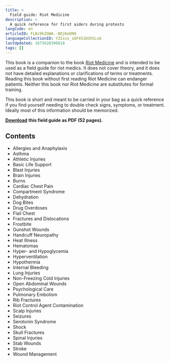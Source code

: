 ```yaml
---
title: >
  Field guide: Riot Medicine
description: >
  A quick reference for first aiders during protests
langCode: en
articleID: FLBz9kZGWA--BOjKeDN9
languageCollectionID: YZIxzx_sQF4S1bUhSLxQ
lastUpdated: 1673628396818
tags: []
---
```


This book is a companion to the book [Riot Medicine](/wellbeing/riot-medicine) and is intended to be used as a field guide for riot medics. It does not cover theory, and it does not have detailed explanations or clarifications of terms or treatments. Reading this book without first reading Riot Medicine can endanger patients. Neither this book nor Riot Medicine are substitutes for formal training.

This book is short and meant to be carried in your bag as a quick reference if you find yourself needing to double check signs, symptoms, or treatment. Ideally most of this information should be memorized.

[**Download**](https://riotmedicine.net/static/downloads/riot-medicine-field-guide.pdf) **this field guide as PDF (52 pages).**

## Contents

-   Allergies and Anaphylaxis
-   Asthma
-   Athletic Injuries
-   Basic Life Support
-   Blast Injuries
-   Brain Injuries
-   Burns
-   Cardiac Chest Pain
-   Compartment Syndrome
-   Dehydration
-   Dog Bites
-   Drug Overdoses
-   Flail Chest
-   Fractures and Dislocations
-   Frostbite
-   Gunshot Wounds
-   Handcuff Neuropathy
-   Heat Illness
-   Hematomas
-   Hyper- and Hypoglycemia
-   Hyperventilation
-   Hypothermia
-   Internal Bleeding
-   Lung Injuries
-   Non-Freezing Cold Injuries
-   Open Abdominal Wounds
-   Psychological Care
-   Pulmonary Embolism
-   Rib Fractures
-   Riot Control Agent Contamination
-   Scalp Injuries
-   Seizures
-   Serotonin Syndrome
-   Shock
-   Skull Fractures
-   Spinal Injuries
-   Stab Wounds
-   Stroke
-   Wound Management
